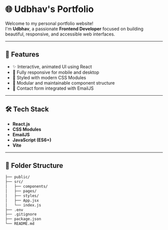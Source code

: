 # 🌐 Udbhav's Portfolio

Welcome to my personal portfolio website!  
I'm **Udbhav**, a passionate **Frontend Developer** focused on building beautiful, responsive, and accessible web interfaces.

---

## 🚀 Features

- ✨ Interactive, animated UI using React
- 📱 Fully responsive for mobile and desktop
- 🎨 Styled with modern CSS Modules
- 🧩 Modular and maintainable component structure
- 📧 Contact form integrated with EmailJS 

---

## 🛠️ Tech Stack

- **React.js**
- **CSS Modules**
- **EmailJS**
- **JavaScript (ES6+)**
- **Vite** 

---

## 📂 Folder Structure

```bash
├── public/
├── src/
│   ├── components/
│   ├── pages/
│   ├── styles/
│   ├── App.jsx
│   └── index.js
├── .env
├── .gitignore
├── package.json
└── README.md
